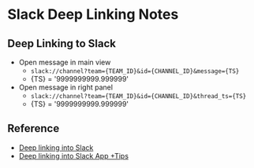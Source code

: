 # Slack Deep Linking Notes


## Deep Linking to Slack

* Open message in main view
  * `slack://channel?team={TEAM_ID}&id={CHANNEL_ID}&message={TS}`
  * {TS} = '9999999999.999999'
* Open message in right panel
  * `slack://channel?team={TEAM_ID}&id={CHANNEL_ID}&thread_ts={TS}`
  * {TS} = '9999999999.999999'


## Reference

* [Deep linking into Slack](https://api.slack.com/reference/deep-linking)
* [Deep linking into Slack App +Tips](https://gist.github.com/yamashush/6f892bdae6d53e2e333cfce3166277c9)
